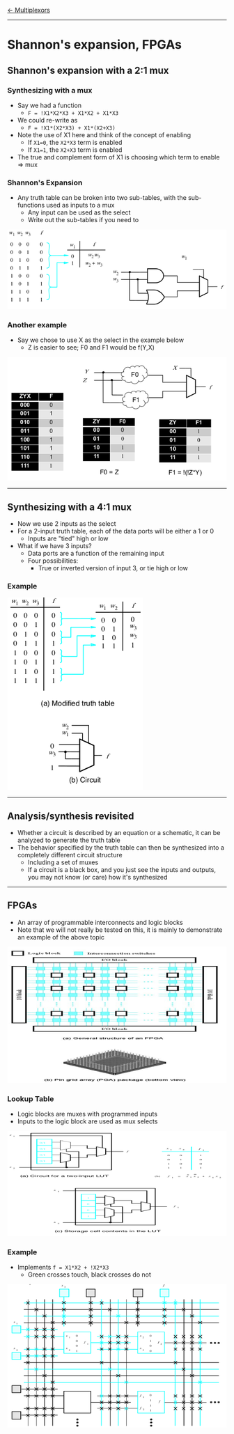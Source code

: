 [\<- Multiplexors](6.md)

---

# Shannon's expansion, FPGAs

## Shannon's expansion with a 2:1 mux

### Synthesizing with a mux

- Say we had a function
	- `F = !X1*X2*X3 + X1*X2 + X1*X3`
- We could re-write as
	- `F = !X1*(X2*X3) + X1*(X2+X3)`
- Note the use of X1 here and think of the concept of enabling
	- If `X1=0`, the `X2*X3` term is enabled
	- If `X1=1`, the `X2+X3` term is enabled
- The true and complement form of X1 is choosing which term to enable => mux

### Shannon's Expansion

- Any truth table can be broken into two sub-tables, with the sub-functions used as inputs to a mux
	- Any input can be used as the select
	- Write out the sub-tables if you need to

![diagram](7.1.png)

### Another example

- Say we chose to use X as the select in the example below
	- Z is easier to see; F0 and F1 would be f(Y,X)

![diagram](7.2.png)

---

## Synthesizing with a 4:1 mux

- Now we use 2 inputs as the select
- For a 2-input truth table, each of the data ports will be either a 1 or 0
	- Inputs are "tied" high or low
- What if we have 3 inputs?
	- Data ports are a function of the remaining input
	- Four possibilities:
		- True or inverted version of input 3, or tie high or low

### Example

![diagram](7.3.png)

---

## Analysis/synthesis revisited

- Whether a circuit is described by an equation or a schematic, it can be analyzed to generate the truth table
- The behavior specified by the truth table can then be synthesized into a completely different circuit structure
	- Including a set of muxes
	- If a circuit is a black box, and you just see the inputs and outputs, you may not know (or care) how it's synthesized

---

## FPGAs

- An array of programmable interconnects and logic blocks
- Note that we will not really be tested on this, it is mainly to demonstrate an example of the above topic

![diagram](7.4.png)

### Lookup Table

- Logic blocks are muxes with programmed inputs
- Inputs to the logic block are used as mux selects

![diagram](7.5.png)

### Example

- Implements `f = X1*X2 + !X2*X3`
	- Green crosses touch, black crosses do not

![diagram](7.6.png)
